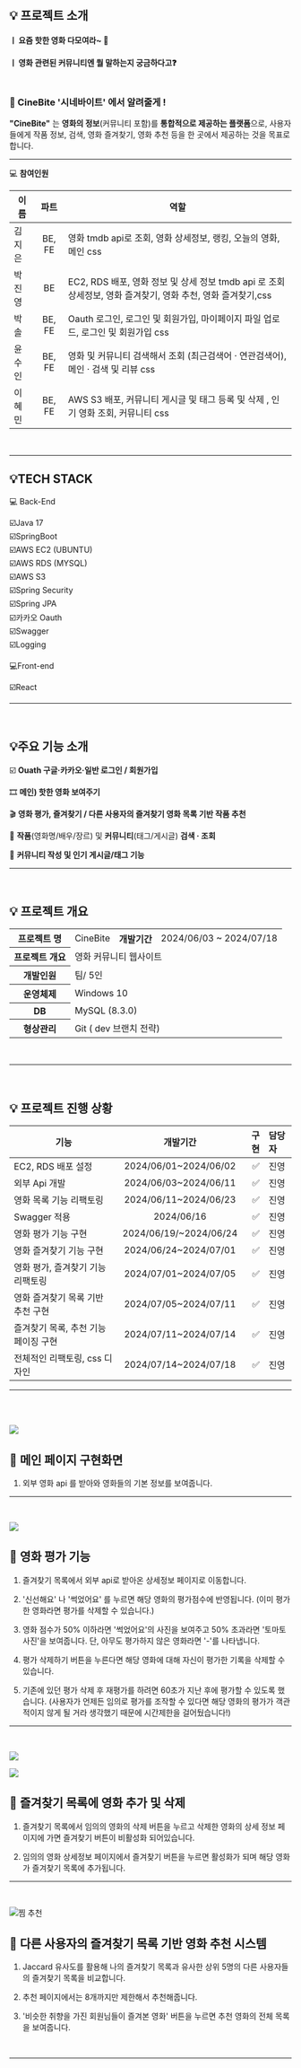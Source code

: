 </br>

## 💡 프로젝트 소개

#### ㅣ 요즘 핫한 영화 다모여라~ 🎇

#### ㅣ 영화 관련된 커뮤니티엔 뭘 말하는지 궁금하다고❓

### </br>🍿 CineBite '시네바이트' 에서 알려줄게 !

**"CineBite"** 는 **영화의 정보**(커뮤니티 포함)를 **통합적으로 제공하는 플랫폼**으로, 사용자들에게 작품 정보, 검색, 영화 즐겨찾기, 영화 추천 등을 한 곳에서 제공하는 것을 목표로 합니다.
</br>

---
💻 **참여인원**

| 이름   |  파트  | 역할 |
| --- | :----: | ---|
| 김지은 | BE, FE | 영화 tmdb api로 조회, 영화 상세정보, 랭킹, 오늘의 영화, 메인 css |
| 박진영 | BE | EC2, RDS 배포, 영화 정보 및 상세 정보 tmdb api 로 조회 상세정보, 영화 즐겨찾기, 영화 추천, 영화 즐겨찾기,css|
| 박 솔  | BE, FE | Oauth 로그인, 로그인 및 회원가입, 마이페이지 파일 업로드, 로그인 및 회원가입 css  |
| 윤수인 | BE, FE | 영화 및 커뮤니티 검색해서 조회 (최근검색어 · 연관검색어), 메인 · 검색 및 리뷰 css |
| 이혜민 | BE, FE | AWS S3 배포, 커뮤니티 게시글 및 태그 등록 및 삭제 , 인기 영화 조회, 커뮤니티 css |


<br>

---



## 💡TECH STACK
‍💻 Back-End<br/>

☑️Java 17<br/>
☑️SpringBoot<br/>
☑️AWS EC2 (UBUNTU)<br/>
☑️AWS RDS (MYSQL)<br/>
☑️AWS S3<br/>
☑️Spring Security<br/>
☑️Spring JPA<br/>
☑️카카오 Oauth<br/>
☑️Swagger<br/>
☑️Logging<br/>

‍💻Front-end<br/>

☑️React<br/>

---
<br/>

## 💡주요 기능 소개

☑️ **Ouath 구글·카카오·일반 로그인 / 회원가입**

🎞️ **메인) 핫한 영화 보여주기**

🎬 **영화 평가, 즐겨찾기 / 다른 사용자의 즐겨찾기 영화 목록 기반 작품 추천**

🔎 **작품**(영화명/배우/장르) 및 **커뮤니티**(태그/게시글) **검색 · 조회**

💬 **커뮤니티 작성 및 인기 게시글/태그 기능**


---

<br/>

## 💡 프로젝트 개요

<table>
    <tr>
        <th>프로젝트 명</th>
        <td>CineBite</td>
        <th>개발기간</th>
        <td>2024/06/03 ~ 2024/07/18</td>
    </tr>
    <tr>
        <th>프로젝트 개요</th>
        <td colspan="3"> 영화 커뮤니티 웹사이트</td>
    </tr>
    <tr>
        <th>개발인원</th>
        <td colspan="3">팀/ 5인 </td>
    </tr>
    <tr>
        <th>운영체제</th>
        <td colspan="3">Windows 10</td>
    </tr>
    <tr>
        <th>DB</th>
        <td colspan="3">MySQL (8.3.0)</td>
    </tr>
     <tr>
        <th>형상관리</th>
        <td colspan="3">Git ( dev 브랜치 전략)</td>
    </tr>
</table>
</br>

---
<br/>

## 💡 프로젝트 진행 상황
| 기능 | 개발기간 | 구현 | 담당자 |
|-----|	:----------:|--:|:-------|
| EC2, RDS 배포 설정  | 2024/06/01~2024/06/02 |  ✅ |진영
|  외부 Api 개발 | 2024/06/03~2024/06/11 | ✅|진영
| 영화 목록 기능 리팩토링| 2024/06/11~2024/06/23 | ✅|진영
| Swagger 적용 | 2024/06/16 | ✅|진영
| 영화 평가 기능 구현 | 2024/06/19/~2024/06/24 | ✅|진영
| 영화 즐겨찾기 기능 구현 | 2024/06/24~2024/07/01 | ✅|진영
| 영화 평가, 즐겨찾기 기능 리팩토링 | 2024/07/01~2024/07/05 | ✅|진영
| 영화 즐겨찾기 목록 기반 추천 구현 | 2024/07/05~2024/07/11 | ✅|진영
| 즐겨찾기 목록, 추천 기능 페이징 구현 | 2024/07/11~2024/07/14 | ✅|진영
| 전체적인 리팩토링, css 디자인 | 2024/07/14~2024/07/18 | ✅|진영
***
<br/>

</br>

![](https://velog.velcdn.com/images/jyp423/post/7d0a7ab3-15f7-4901-8b4d-9aaf076a4ded/image.gif)

## 💎 메인 페이지 구현화면
 1. 외부 영화 api 를 받아와 영화들의 기본 정보를 보여줍니다. 

---
<br/>

![](https://velog.velcdn.com/images/jyp423/post/7bf27102-c791-4340-a73f-a7b053cf226b/image.gif)
## 💎 영화 평가 기능
1. 즐겨찾기 목록에서 외부 api로 받아온 상세정보 페이지로 이동합니다.

2. '신선해요' 나 '썩었어요' 를 누르면 해당 영화의 평가점수에 반영됩니다. (이미 평가한 영화라면 평가를 삭제할 수 있습니다.)

3. 영화 점수가 50% 이하라면 '썩었어요'의 사진을 보여주고 50% 초과라면 '토마토 사진'을 보여줍니다. 단, 아무도 평가하지 않은 영화라면 '-'를 나타냅니다.

4. 평가 삭제하기 버튼을 누른다면 해당 영화에 대해 자신이 평가한 기록을 삭제할 수 있습니다.

5. 기존에 있던 평가 삭제 후 재평가를 하려면 60초가 지난 후에 평가할 수 있도록 했습니다.
(사용자가 언제든 임의로 평가를 조작할 수 있다면 해당 영화의 평가가 객관적이지 않게 될 거라 생각했기 때문에 시간제한을 걸어뒀습니다!)

---
<br/>

![](https://velog.velcdn.com/images/jyp423/post/1a895f2f-2d83-4f95-9df7-00aacfb7b40d/image.gif)

![](https://velog.velcdn.com/images/jyp423/post/a2d1824f-f8ec-4b02-a8fd-0ec49a4f4bdd/image.gif)

## 💎 즐겨찾기 목록에 영화 추가 및 삭제
1. 즐겨찾기 목록에서 임의의 영화의 삭제 버튼을 누르고 삭제한 영화의 상세 정보 페이지에 가면 즐겨찾기 버튼이 비활성화 되어있습니다.

2. 임의의 영화 상세정보 페이지에서 즐겨찾기 버튼을 누르면 활성화가 되며 해당 영화가 즐겨찾기 목록에 추가됩니다.
---
<br/>

![찜 추천](https://github.com/user-attachments/assets/d4b64339-9e35-4056-bf20-46571781b7ff)


## 💎 다른 사용자의 즐겨찾기 목록 기반 영화 추천 시스템
1. Jaccard 유사도를 활용해 나의 즐겨찾기 목록과 유사한 상위 5명의 다른 사용자들의 즐겨찾기 목록을 비교합니다.

2. 추천 페이지에서는 8개까지만 제한해서 추천해줍니다.

3. '비슷한 취향을 가진 회원님들이 즐겨본 영화' 버튼을 누르면 추천 영화의 전체 목록을 보여줍니다.


<br/>

---



